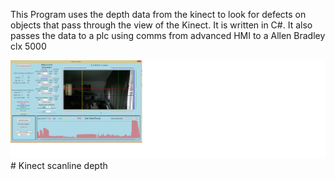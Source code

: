 This Program uses the depth data from the kinect to look for defects on objects that pass through the view of the Kinect.
It is written in C#. It also passes the data to a plc using comms from advanced HMI to a Allen Bradley clx 5000





![Image description](https://github.com/valdivj/Kinect-Scanline/blob/master/PIC.jpg)# Kinect scanline depth
